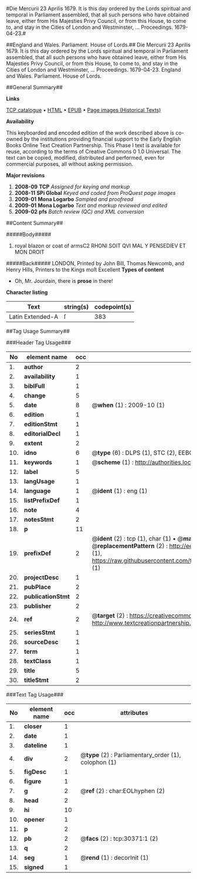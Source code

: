 #Die Mercurii 23 Aprilis 1679. It is this day ordered by the Lords spiritual and temporal in Parliament assembled, that all such persons who have obtained leave, either from His Majesties Privy Council, or from this House, to come to, and stay in the Cities of London and Westminster, ... Proceedings. 1679-04-23.#

##England and Wales. Parliament. House of Lords.##
Die Mercurii 23 Aprilis 1679. It is this day ordered by the Lords spiritual and temporal in Parliament assembled, that all such persons who have obtained leave, either from His Majesties Privy Council, or from this House, to come to, and stay in the Cities of London and Westminster, ...
Proceedings. 1679-04-23.
England and Wales. Parliament. House of Lords.

##General Summary##

**Links**

[TCP catalogue](http://www.ota.ox.ac.uk/tcp/)  • 
[HTML](http://tei.it.ox.ac.uk/tcp/Texts-HTML/free/A38/A38313.html)  • 
[EPUB](http://tei.it.ox.ac.uk/tcp/Texts-EPUB/free/A38/A38313.epub) • 
[Page images (Historical Texts)](https://data.historicaltexts.jisc.ac.uk/view?pubId=eebo-99825979e&pageId=eebo-99825979e-30371-1)

**Availability**

This keyboarded and encoded edition of the
	       work described above is co-owned by the institutions
	       providing financial support to the Early English Books
	       Online Text Creation Partnership. This Phase I text is
	       available for reuse, according to the terms of Creative
	       Commons 0 1.0 Universal. The text can be copied,
	       modified, distributed and performed, even for
	       commercial purposes, all without asking permission.

**Major revisions**

1. __2008-09__ __TCP__ *Assigned for keying and markup*
1. __2008-11__ __SPi Global__ *Keyed and coded from ProQuest page images*
1. __2009-01__ __Mona Logarbo__ *Sampled and proofread*
1. __2009-01__ __Mona Logarbo__ *Text and markup reviewed and edited*
1. __2009-02__ __pfs__ *Batch review (QC) and XML conversion*

##Content Summary##

#####Body#####

1. royal blazon or coat of armsC2 RHONI SOIT QVI MAL Y PENSEDIEV ET MON DROIT

#####Back#####
LONDON, Printed by John Bill, Thomas Newcomb, and Henry Hills, Printers to the Kings moſt Excellent 
**Types of content**

  * Oh, Mr. Jourdain, there is **prose** in there!

**Character listing**


|Text|string(s)|codepoint(s)|
|---|---|---|
|Latin Extended-A|ſ|383|

##Tag Usage Summary##

###Header Tag Usage###

|No|element name|occ|attributes|
|---|---|---|---|
|1.|__author__|2||
|2.|__availability__|1||
|3.|__biblFull__|1||
|4.|__change__|5||
|5.|__date__|8| @__when__ (1) : 2009-10 (1)|
|6.|__edition__|1||
|7.|__editionStmt__|1||
|8.|__editorialDecl__|1||
|9.|__extent__|2||
|10.|__idno__|6| @__type__ (6) : DLPS (1), STC (2), EEBO-CITATION (1), PROQUEST (1), VID (1)|
|11.|__keywords__|1| @__scheme__ (1) : http://authorities.loc.gov/ (1)|
|12.|__label__|5||
|13.|__langUsage__|1||
|14.|__language__|1| @__ident__ (1) : eng (1)|
|15.|__listPrefixDef__|1||
|16.|__note__|4||
|17.|__notesStmt__|2||
|18.|__p__|11||
|19.|__prefixDef__|2| @__ident__ (2) : tcp (1), char (1)  •  @__matchPattern__ (2) : ([0-9\-]+):([0-9IVX]+) (1), (.+) (1)  •  @__replacementPattern__ (2) : http://eebo.chadwyck.com/downloadtiff?vid=$1&page=$2 (1), https://raw.githubusercontent.com/textcreationpartnership/Texts/master/tcpchars.xml#$1 (1)|
|20.|__projectDesc__|1||
|21.|__pubPlace__|2||
|22.|__publicationStmt__|2||
|23.|__publisher__|2||
|24.|__ref__|2| @__target__ (2) : https://creativecommons.org/publicdomain/zero/1.0/ (1), http://www.textcreationpartnership.org/docs/. (1)|
|25.|__seriesStmt__|1||
|26.|__sourceDesc__|1||
|27.|__term__|1||
|28.|__textClass__|1||
|29.|__title__|5||
|30.|__titleStmt__|2||


###Text Tag Usage###

|No|element name|occ|attributes|
|---|---|---|---|
|1.|__closer__|1||
|2.|__date__|1||
|3.|__dateline__|1||
|4.|__div__|2| @__type__ (2) : Parliamentary_order (1), colophon (1)|
|5.|__figDesc__|1||
|6.|__figure__|1||
|7.|__g__|2| @__ref__ (2) : char:EOLhyphen (2)|
|8.|__head__|2||
|9.|__hi__|10||
|10.|__opener__|1||
|11.|__p__|2||
|12.|__pb__|2| @__facs__ (2) : tcp:30371:1 (2)|
|13.|__q__|2||
|14.|__seg__|1| @__rend__ (1) : decorInit (1)|
|15.|__signed__|1||
